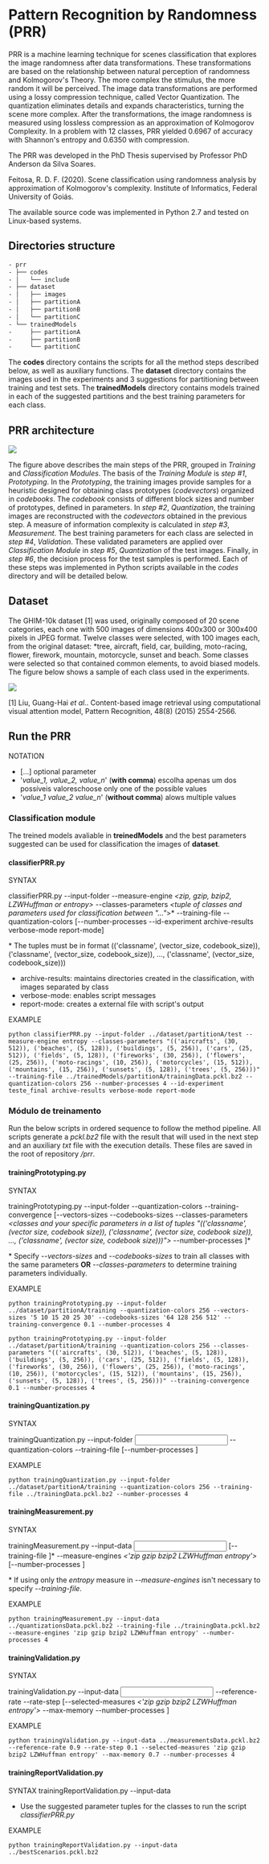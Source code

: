 # Pattern Recognition by Randomness (PRR)
PRR is a machine learning technique for scenes classification that explores the image randomness after data transformations. These transformations are based on the relationship between natural perception of randomness and Kolmogorov's Theory. The more complex the stimulus, the more random it will be perceived. The image data transformations are performed using a lossy compression technique, called Vector Quantization. The quantization eliminates details and expands characteristics, turning the scene more complex. After the transformations, the image randomness is measured using lossless compression as an approximation of Kolmogorov Complexity. In a problem with 12 classes, PRR yielded 0.6967 of accuracy with Shannon's entropy and 0.6350 with compression.

The PRR was developed in the PhD Thesis supervised by Professor PhD Anderson da Silva Soares.

Feitosa, R. D. F. (2020). Scene classification using randomness analysis by approximation of Kolmogorov's complexity. Institute of Informatics, Federal University of Goiás.

The available source code was implemented in Python 2.7 and tested on Linux-based systems.

## Directories structure
```bash
- prr
- ├── codes
- │   └── include
- ├── dataset
- │   ├── images
- │   ├── partitionA
- │   ├── partitionB
- │   └── partitionC
- └── trainedModels
-     ├── partitionA
-     ├── partitionB
-     └── partitionC
```
   
The **codes** directory contains the scripts for all the method steps described below, as well as auxiliary functions. The **dataset** directory contains the images used in the experiments and 3 suggestions for partitioning between training and test sets. The **trainedModels** directory contains models trained in each of the suggested partitions and the best training parameters for each class.

## PRR architecture
![](https://github.com/rdffeitosa/prr/blob/master/prr.png)

The figure above describes the main steps of the PRR, grouped in *Training* and *Classification Modules*. The basis of the *Training Module* is *step #1*, *Prototyping*. In the *Prototyping*, the training images provide samples for a heuristic designed for obtaining class prototypes (*codevectors*) organized in *codebooks*. The *codebook* consists of different block sizes and number of prototypes, defined in parameters. In *step #2*, *Quantization*, the training images are reconstructed with the *codevectors* obtained in the previous step. A measure of information complexity is calculated in *step #3*, *Measurement*. The best training parameters for each class are selected in *step #4*, *Validation*. These validated parameters are applied over *Classification Module* in *step #5*, *Quantization* of the test images. Finally, in *step #6*, the decision process for the test samples is performed. Each of these steps was implemented in Python scripts available in the *codes* directory and will be detailed below.

## Dataset
The GHIM-10k dataset [1] was used, originally composed of 20 scene categories, each one with 500 images of dimensions 400x300 or 300x400 pixels in JPEG format. Twelve classes were selected, with 100 images each, from the original dataset: *tree, aircraft, field, car, building, moto-racing, flower, firework, mountain, motorcycle, sunset and beach. Some classes were selected so that contained common elements, to avoid biased models. The figure below shows a sample of each class used in the experiments.

![](https://github.com/rdffeitosa/prr/blob/master/dataset/dataset.png)

[1] Liu, Guang-Hai *et al.*. Content-based image retrieval using computational visual attention model, Pattern Recognition, 48(8) (2015) 2554-2566.

## Run the PRR

NOTATION
- [...] optional parameter
- '*value_1, value_2, value_n*' (**with comma**) escolha apenas um dos possíveis valoreschoose only one of the possible values
- '*value_1 value_2 value_n*' (**without comma**) alows multiple values

### Classification module
The treined models avaliable in **treinedModels** and the best parameters suggested can be used for classification the images of **dataset**.

#### classifierPRR.py
SYNTAX

classifierPRR.py --input-folder *<folder path with images for classification>* --measure-engine *<zip, gzip, bzip2, LZWHuffman or entropy>* --classes-parameters *<tuple of classes and parameters used for classification between "..."*>* --training-file *<training data file>* --quantization-colors *<number of colors>* [--number-processes *<number of parallel processes>* --id-experiment *<identification of experiments>* archive-results verbose-mode report-mode]

\* The tuples must be in format (('classname', (vector_size, codebook_size)), ('classname', (vector_size, codebook_size)), ..., ('classname', (vector_size, codebook_size)))

- archive-results: maintains directories created in the classification, with images separated by class
- verbose-mode: enables script messages
- report-mode: creates a external file with script's output

EXAMPLE

```
python classifierPRR.py --input-folder ../dataset/partitionA/test --measure-engine entropy --classes-parameters "(('aircrafts', (30, 512)), ('beaches', (5, 128)), ('buildings', (5, 256)), ('cars', (25, 512)), ('fields', (5, 128)), ('fireworks', (30, 256)), ('flowers', (25, 256)), ('moto-racings', (10, 256)), ('motorcycles', (15, 512)), ('mountains', (15, 256)), ('sunsets', (5, 128)), ('trees', (5, 256)))" --training-file ../trainedModels/partitionA/trainingData.pckl.bz2 --quantization-colors 256 --number-processes 4 --id-experiment teste_final archive-results verbose-mode report-mode
```

### Módulo de treinamento

Run the below scripts in ordered sequence to follow the method pipeline. All scripts generate a *pckl.bz2* file with the result that will used in the next step and an auxiliary *txt* file with the execution details. These files are saved in the root of repository */prr*.

#### trainingPrototyping.py
SYNTAX

trainingPrototyping.py --input-folder *<folder path with images for training>* --quantization-colors *<number of colors>* --training-convergence *<convergence value>* [--vectors-sizes *<vectors sizes>* --codebooks-sizes *<number of symbols>* --classes-parameters *<classes and your specific parameters in a list of tuples "(('classname', (vector size, codebook size)), ('classname', (vector size, codebook size)), ..., ('classname', (vector size, codebook size)))">* --number-processes *<number of parallel processes>*]*
  
\* Specify *--vectors-sizes* and *--codebooks-sizes* to train all classes with the same parameters **OR** *--classes-parameters* to determine training parameters individually.

EXAMPLE

```
python trainingPrototyping.py --input-folder ../dataset/partitionA/training --quantization-colors 256 --vectors-sizes '5 10 15 20 25 30' --codebooks-sizes '64 128 256 512' --training-convergence 0.1 --number-processes 4
```
```
python trainingPrototyping.py --input-folder ../dataset/partitionA/training --quantization-colors 256 --classes-parameters "(('aircrafts', (30, 512)), ('beaches', (5, 128)), ('buildings', (5, 256)), ('cars', (25, 512)), ('fields', (5, 128)), ('fireworks', (30, 256)), ('flowers', (25, 256)), ('moto-racings', (10, 256)), ('motorcycles', (15, 512)), ('mountains', (15, 256)), ('sunsets', (5, 128)), ('trees', (5, 256)))" --training-convergence 0.1 --number-processes 4
```

#### trainingQuantization.py
SYNTAX

trainingQuantization.py --input-folder *<input folder with images for quantization>* --quantization-colors *<number of colors>* --training-file *<training data file>* [--number-processes *<number of parallel processes>*]

EXAMPLE

```
python trainingQuantization.py --input-folder ../dataset/partitionA/training --quantization-colors 256 --training-file ../trainingData.pckl.bz2 --number-processes 4
```

#### trainingMeasurement.py
SYNTAX

trainingMeasurement.py --input-data *<input with quantizations data file>* [--training-file *<training data file>*]* --measure-engines *<'zip gzip bzip2 LZWHuffman entropy'>* [--number-processes *<number of parallel processes>*]
  
\* If using only the *entropy* measure in *--measure-engines* isn't necessary to specify *--training-file*.

EXAMPLE

```
python trainingMeasurement.py --input-data ../quantizationsData.pckl.bz2 --training-file ../trainingData.pckl.bz2 --measure-engines 'zip gzip bzip2 LZWHuffman entropy' --number-processes 4
```

#### trainingValidation.py
SYNTAX

trainingValidation.py --input-data *<input measures data file>* --reference-rate *<minimum accuracy desired>* --rate-step *<step of decreasing of the reference rate for scrap round>* [--selected-measures *<'zip gzip bzip2 LZWHuffman entropy'>* --max-memory *<maximum amount of memory to be used>* --number-processes *<number of parallel processes>*]

EXAMPLE

```
python trainingValidation.py --input-data ../measurementsData.pckl.bz2 --reference-rate 0.9 --rate-step 0.1 --selected-measures 'zip gzip bzip2 LZWHuffman entropy' --max-memory 0.7 --number-processes 4
```

#### trainingReportValidation.py

SYNTAX
trainingReportValidation.py --input-data *<file with best scenarios>*
  
* Use the suggested parameter tuples for the classes to run the script *classifierPRR.py*

EXAMPLE

```
python trainingReportValidation.py --input-data ../bestScenarios.pckl.bz2
```
